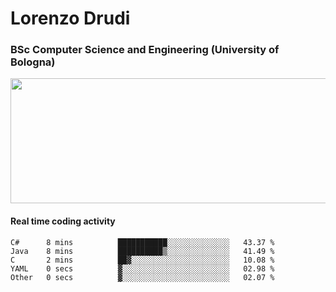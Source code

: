 # Lorenzo Drudi
### BSc Computer Science and Engineering (University of Bologna)

<img src="https://github-readme-stats.vercel.app/api?username=LorenzoDrudi&count_private=true&show_icons=true&theme=gruvbox" height=200px width=550px>

#### Real time coding activity
<!--START_SECTION:waka-->

```text
C#      8 mins          ███████████░░░░░░░░░░░░░░   43.37 %
Java    8 mins          ██████████▒░░░░░░░░░░░░░░   41.49 %
C       2 mins          ██▓░░░░░░░░░░░░░░░░░░░░░░   10.08 %
YAML    0 secs          ▓░░░░░░░░░░░░░░░░░░░░░░░░   02.98 %
Other   0 secs          ▓░░░░░░░░░░░░░░░░░░░░░░░░   02.07 %
```

<!--END_SECTION:waka-->
